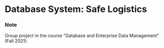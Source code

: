 # Database System: Safe Logistics

### Note
Group project in the course "Database and Enterprise Data Management" (Fall 2021). 
